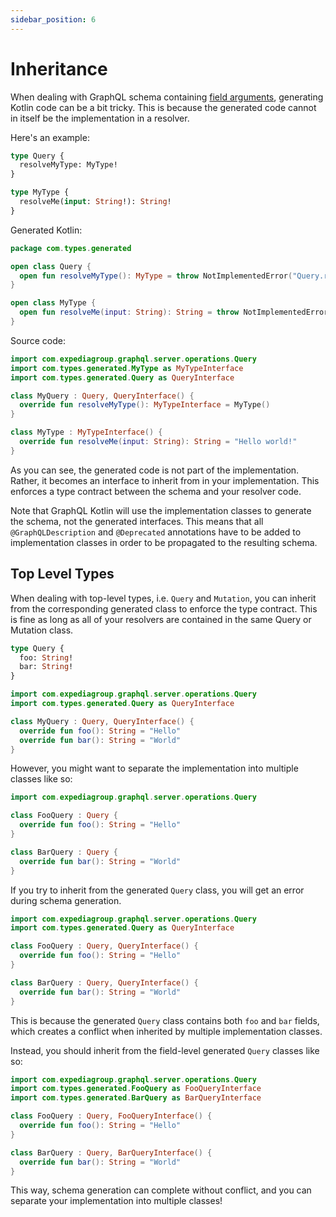 ```yaml
---
sidebar_position: 6
---
```


# Inheritance

When dealing with GraphQL schema containing [field arguments](https://graphql.com/learn/arguments/),
generating Kotlin code can be a bit tricky. This is because the generated code cannot in itself be the implementation
in a resolver.

Here's an example:

```graphql
type Query {
  resolveMyType: MyType!
}

type MyType {
  resolveMe(input: String!): String!
}
```

Generated Kotlin:

```kotlin
package com.types.generated

open class Query {
  open fun resolveMyType(): MyType = throw NotImplementedError("Query.resolveMyType must be implemented.")
}

open class MyType {
  open fun resolveMe(input: String): String = throw NotImplementedError("MyType.resolveMe must be implemented.")
}
```

Source code:

```kotlin
import com.expediagroup.graphql.server.operations.Query
import com.types.generated.MyType as MyTypeInterface
import com.types.generated.Query as QueryInterface

class MyQuery : Query, QueryInterface() {
  override fun resolveMyType(): MyTypeInterface = MyType()
}

class MyType : MyTypeInterface() {
  override fun resolveMe(input: String): String = "Hello world!"
}
```

As you can see, the generated code is not part of the implementation. Rather, it becomes an interface to inherit from in your implementation.
This enforces a type contract between the schema and your resolver code.

Note that GraphQL Kotlin will use the implementation classes to generate the schema, not the generated interfaces.
This means that all `@GraphQLDescription` and `@Deprecated` annotations have to be added to implementation classes
in order to be propagated to the resulting schema.

## Top Level Types

When dealing with top-level types, i.e. `Query` and `Mutation`, you can inherit from the corresponding generated class
to enforce the type contract. This is fine as long as all of your resolvers are contained in the same Query or Mutation class.

```graphql
type Query {
  foo: String!
  bar: String!
}
```

```kotlin
import com.expediagroup.graphql.server.operations.Query
import com.types.generated.Query as QueryInterface

class MyQuery : Query, QueryInterface() {
  override fun foo(): String = "Hello"
  override fun bar(): String = "World"
}
```

However, you might want to separate the implementation into multiple classes like so:

```kotlin
import com.expediagroup.graphql.server.operations.Query

class FooQuery : Query {
  override fun foo(): String = "Hello"
}

class BarQuery : Query {
  override fun bar(): String = "World"
}
```

If you try to inherit from the generated `Query` class, you will get an error during schema generation.

```kotlin
import com.expediagroup.graphql.server.operations.Query
import com.types.generated.Query as QueryInterface

class FooQuery : Query, QueryInterface() {
  override fun foo(): String = "Hello"
}

class BarQuery : Query, QueryInterface() {
  override fun bar(): String = "World"
}
```

This is because the generated `Query` class contains both `foo` and `bar` fields, which creates a conflict when inherited by multiple implementation classes.

Instead, you should inherit from the field-level generated `Query` classes like so:

```kotlin
import com.expediagroup.graphql.server.operations.Query
import com.types.generated.FooQuery as FooQueryInterface
import com.types.generated.BarQuery as BarQueryInterface

class FooQuery : Query, FooQueryInterface() {
  override fun foo(): String = "Hello"
}

class BarQuery : Query, BarQueryInterface() {
  override fun bar(): String = "World"
}
```

This way, schema generation can complete without conflict, and you can separate your implementation into multiple classes!

